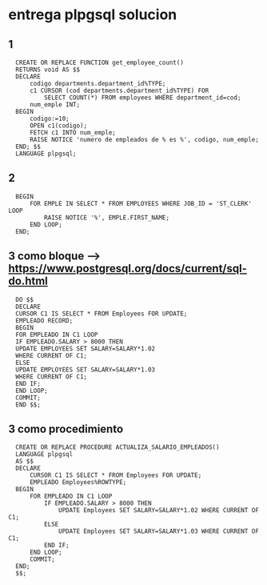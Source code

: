 # entrega plpgsql solucion

## 1

      CREATE OR REPLACE FUNCTION get_employee_count() 
      RETURNS void AS $$ 
      DECLARE 
          codigo departments.department_id%TYPE; 
          c1 CURSOR (cod departments.department_id%TYPE) FOR 
              SELECT COUNT(*) FROM employees WHERE department_id=cod; 
          num_emple INT; 
      BEGIN 
          codigo:=10; 
          OPEN c1(codigo); 
          FETCH c1 INTO num_emple; 
          RAISE NOTICE 'numero de empleados de % es %', codigo, num_emple; 
      END; $$ 
      LANGUAGE plpgsql;

## 2
      BEGIN
          FOR EMPLE IN SELECT * FROM EMPLOYEES WHERE JOB_ID = 'ST_CLERK' LOOP
              RAISE NOTICE '%', EMPLE.FIRST_NAME;
          END LOOP;
      END;

## 3 como bloque --> https://www.postgresql.org/docs/current/sql-do.html

      DO $$
      DECLARE 
      CURSOR C1 IS SELECT * FROM Employees FOR UPDATE; 
      EMPLEADO RECORD;
      BEGIN 
      FOR EMPLEADO IN C1 LOOP 
      IF EMPLEADO.SALARY > 8000 THEN 
      UPDATE EMPLOYEES SET SALARY=SALARY*1.02 
      WHERE CURRENT OF C1; 
      ELSE 
      UPDATE EMPLOYEES SET SALARY=SALARY*1.03 
      WHERE CURRENT OF C1; 
      END IF; 
      END LOOP; 
      COMMIT; 
      END $$;

## 3 como procedimiento

      CREATE OR REPLACE PROCEDURE ACTUALIZA_SALARIO_EMPLEADOS() 
      LANGUAGE plpgsql
      AS $$
      DECLARE 
          CURSOR C1 IS SELECT * FROM Employees FOR UPDATE; 
          EMPLEADO Employees%ROWTYPE;
      BEGIN 
          FOR EMPLEADO IN C1 LOOP 
              IF EMPLEADO.SALARY > 8000 THEN 
                  UPDATE Employees SET SALARY=SALARY*1.02 WHERE CURRENT OF C1; 
              ELSE 
                  UPDATE Employees SET SALARY=SALARY*1.03 WHERE CURRENT OF C1; 
              END IF; 
          END LOOP; 
          COMMIT; 
      END;
      $$;

